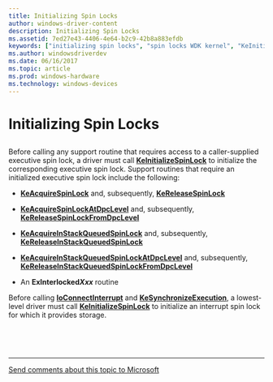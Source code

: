```yaml
---
title: Initializing Spin Locks
author: windows-driver-content
description: Initializing Spin Locks
ms.assetid: 7ed27e43-4406-4e64-b2c9-42b8a883efdb
keywords: ["initializing spin locks", "spin locks WDK kernel", "KeInitializeSpinLock", "executive spin locks WDK kernel", "interrupt spin locks WDK kernel", "queued spin locks WDK kernel"]
ms.author: windowsdriverdev
ms.date: 06/16/2017
ms.topic: article
ms.prod: windows-hardware
ms.technology: windows-devices
---
```


# Initializing Spin Locks


## <a href="" id="ddk-initializing-spin-locks-kg"></a>


Before calling any support routine that requires access to a caller-supplied executive spin lock, a driver must call [**KeInitializeSpinLock**](https://msdn.microsoft.com/library/windows/hardware/ff552160) to initialize the corresponding executive spin lock. Support routines that require an initialized executive spin lock include the following:

-   [**KeAcquireSpinLock**](https://msdn.microsoft.com/library/windows/hardware/ff551917) and, subsequently, [**KeReleaseSpinLock**](https://msdn.microsoft.com/library/windows/hardware/ff553145)

-   [**KeAcquireSpinLockAtDpcLevel**](https://msdn.microsoft.com/library/windows/hardware/ff551921) and, subsequently, [**KeReleaseSpinLockFromDpcLevel**](https://msdn.microsoft.com/library/windows/hardware/ff553150)

-   [**KeAcquireInStackQueuedSpinLock**](https://msdn.microsoft.com/library/windows/hardware/ff551899) and, subsequently, [**KeReleaseInStackQueuedSpinLock**](https://msdn.microsoft.com/library/windows/hardware/ff553130)

-   [**KeAcquireInStackQueuedSpinLockAtDpcLevel**](https://msdn.microsoft.com/library/windows/hardware/ff551908) and, subsequently, [**KeReleaseInStackQueuedSpinLockFromDpcLevel**](https://msdn.microsoft.com/library/windows/hardware/ff553137)

-   An **ExInterlocked*Xxx*** routine

Before calling [**IoConnectInterrupt**](https://msdn.microsoft.com/library/windows/hardware/ff548371) and [**KeSynchronizeExecution**](https://msdn.microsoft.com/library/windows/hardware/ff553302), a lowest-level driver must call [**KeInitializeSpinLock**](https://msdn.microsoft.com/library/windows/hardware/ff552160) to initialize an interrupt spin lock for which it provides storage.

 

 


--------------------
[Send comments about this topic to Microsoft](mailto:wsddocfb@microsoft.com?subject=Documentation%20feedback%20%5Bkernel\kernel%5D:%20Initializing%20Spin%20Locks%20%20RELEASE:%20%286/14/2017%29&body=%0A%0APRIVACY%20STATEMENT%0A%0AWe%20use%20your%20feedback%20to%20improve%20the%20documentation.%20We%20don't%20use%20your%20email%20address%20for%20any%20other%20purpose,%20and%20we'll%20remove%20your%20email%20address%20from%20our%20system%20after%20the%20issue%20that%20you're%20reporting%20is%20fixed.%20While%20we're%20working%20to%20fix%20this%20issue,%20we%20might%20send%20you%20an%20email%20message%20to%20ask%20for%20more%20info.%20Later,%20we%20might%20also%20send%20you%20an%20email%20message%20to%20let%20you%20know%20that%20we've%20addressed%20your%20feedback.%0A%0AFor%20more%20info%20about%20Microsoft's%20privacy%20policy,%20see%20http://privacy.microsoft.com/default.aspx. "Send comments about this topic to Microsoft")


